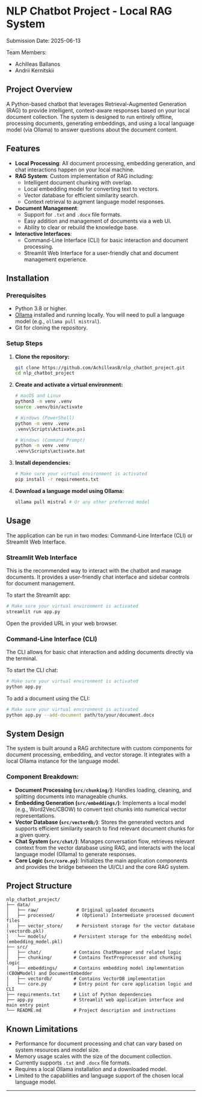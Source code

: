 
# NLP Chatbot Project - Local RAG System

Submission Date: 2025-06-13

Team Members:
- Achilleas Ballanos
- Andrii Kernitskii

## Project Overview

A Python-based chatbot that leverages Retrieval-Augmented Generation (RAG) to provide intelligent, context-aware responses based on your local document collection. The system is designed to run entirely offline, processing documents, generating embeddings, and using a local language model (via Ollama) to answer questions about the document content.

## Features

- **Local Processing**: All document processing, embedding generation, and chat interactions happen on your local machine.
- **RAG System**: Custom implementation of RAG including:
  - Intelligent document chunking with overlap.
  - Local embedding model for converting text to vectors.
  - Vector database for efficient similarity search.
  - Context retrieval to augment language model responses.
- **Document Management**:
  - Support for `.txt` and `.docx` file formats.
  - Easy addition and management of documents via a web UI.
  - Ability to clear or rebuild the knowledge base.
- **Interactive Interfaces**:
  - Command-Line Interface (CLI) for basic interaction and document processing.
  - Streamlit Web Interface for a user-friendly chat and document management experience.

## Installation

### Prerequisites

- Python 3.8 or higher.
- [Ollama](https://ollama.com/) installed and running locally. You will need to pull a language model (e.g., `ollama pull mistral`).
- Git for cloning the repository.

### Setup Steps

1.  **Clone the repository:**
    ```bash
    git clone https://github.com/AchilleasB/nlp_chatbot_project.git
    cd nlp_chatbot_project
    ```

2.  **Create and activate a virtual environment:**
    ```bash
    # macOS and Linux
    python3 -m venv .venv
    source .venv/bin/activate

    # Windows (PowerShell)
    python -m venv .venv
    .venv\Scripts\Activate.ps1

    # Windows (Command Prompt)
    python -m venv .venv
    .venv\Scripts\activate.bat
    ```

3.  **Install dependencies:**
    ```bash
    # Make sure your virtual environment is activated
    pip install -r requirements.txt
    ```

4.  **Download a language model using Ollama:**
    ```bash
    ollama pull mistral # Or any other preferred model
    ```

## Usage

The application can be run in two modes: Command-Line Interface (CLI) or Streamlit Web Interface.

### Streamlit Web Interface

This is the recommended way to interact with the chatbot and manage documents. It provides a user-friendly chat interface and sidebar controls for document management.

To start the Streamlit app:
```bash
# Make sure your virtual environment is activated
streamlit run app.py
```
Open the provided URL in your web browser.

### Command-Line Interface (CLI)

The CLI allows for basic chat interaction and adding documents directly via the terminal.

To start the CLI chat:
```bash
# Make sure your virtual environment is activated
python app.py
```

To add a document using the CLI:
```bash
# Make sure your virtual environment is activated
python app.py --add-document path/to/your/document.docx
```

## System Design

The system is built around a RAG architecture with custom components for document processing, embedding, and vector storage. It integrates with a local Ollama instance for the language model.

### Component Breakdown:

-   **Document Processing (`src/chunking/`)**: Handles loading, cleaning, and splitting documents into manageable chunks.
-   **Embedding Generation (`src/embeddings/`)**: Implements a local model (e.g., Word2Vec/CBOW) to convert text chunks into numerical vector representations.
-   **Vector Database (`src/vectordb/`)**: Stores the generated vectors and supports efficient similarity search to find relevant document chunks for a given query.
-   **Chat System (`src/chat/`)**: Manages conversation flow, retrieves relevant context from the vector database using RAG, and interacts with the local language model (Ollama) to generate responses.
-   **Core Logic (`src/core.py`)**: Initializes the main application components and provides the bridge between the UI/CLI and the core RAG system.

## Project Structure

```
nlp_chatbot_project/
├── data/
│   ├── raw/              # Original uploaded documents
│   ├── processed/        # (Optional) Intermediate processed document files
│   ├── vector_store/     # Persistent storage for the vector database (vectordb.pkl)
│   └── models/          # Persistent storage for the embedding model (embedding_model.pkl)
├── src/
│   ├── chat/            # Contains ChatManager and related logic
│   ├── chunking/        # Contains TextPreprocessor and chunking logic
│   ├── embeddings/      # Contains embedding model implementation (CBOWModel) and DocumentEmbedder
│   ├── vectordb/        # Contains VectorDB implementation
│   └── core.py          # Entry point for core application logic and CLI
├── requirements.txt     # List of Python dependencies
├── app.py               # Streamlit web application interface and main entry point
└── README.md            # Project description and instructions
```

## Known Limitations

-   Performance for document processing and chat can vary based on system resources and model size.
-   Memory usage scales with the size of the document collection.
-   Currently supports `.txt` and `.docx` file formats.
-   Requires a local Ollama installation and a downloaded model.
-   Limited to the capabilities and language support of the chosen local language model.

---
